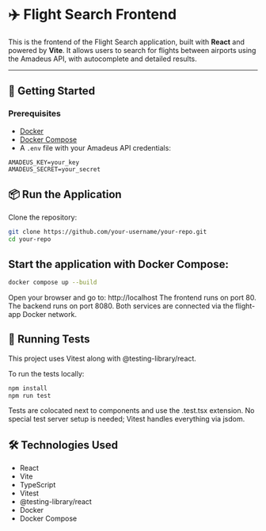 # ✈️ Flight Search Frontend

This is the frontend of the Flight Search application, built with **React** and powered by **Vite**. It allows users to search for flights between airports using the Amadeus API, with autocomplete and detailed results.

---

## 🚀 Getting Started

### Prerequisites

- [Docker](https://www.docker.com/)
- [Docker Compose](https://docs.docker.com/compose/)
- A `.env` file with your Amadeus API credentials:

```env
AMADEUS_KEY=your_key
AMADEUS_SECRET=your_secret
```

## 📦 Run the Application
Clone the repository:
```bash
git clone https://github.com/your-username/your-repo.git
cd your-repo
```

## Start the application with Docker Compose:
```bash
docker compose up --build
```

Open your browser and go to: http://localhost
The frontend runs on port 80.
The backend runs on port 8080.
Both services are connected via the flight-app Docker network.

## 🧪 Running Tests

This project uses Vitest along with @testing-library/react.

To run the tests locally:
```bash
npm install
npm run test
```

Tests are colocated next to components and use the .test.tsx extension.
No special test server setup is needed; Vitest handles everything via jsdom.

## 🛠 Technologies Used

- React
- Vite
- TypeScript
- Vitest
- @testing-library/react
- Docker
- Docker Compose
